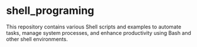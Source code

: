 # shell_programing
This repository contains various Shell scripts and examples to automate tasks, manage system processes, and enhance productivity using Bash and other shell environments.
